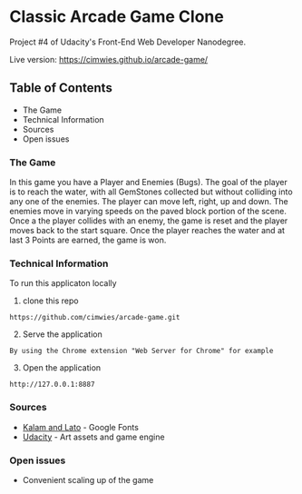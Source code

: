 # Classic Arcade Game Clone

Project #4 of Udacity's Front-End Web Developer Nanodegree. 

Live version: https://cimwies.github.io/arcade-game/


## Table of Contents

* The Game
* Technical Information
* Sources
* Open issues 


### The Game

In this game you have a Player and Enemies (Bugs). The goal of the player is to reach the water, with all GemStones collected but without colliding into any one of the enemies. The player can move left, right, up and down. The enemies move in varying speeds on the paved block portion of the scene. Once a the player collides with an enemy, the game is reset and the player moves back to the start square. Once the player reaches the water and at last 3 Points are earned, the game is won.


### Technical Information

To run this applicaton locally 

1. clone this repo

```
https://github.com/cimwies/arcade-game.git
```

2. Serve the application

```
By using the Chrome extension "Web Server for Chrome" for example
```

3. Open the application

```
http://127.0.0.1:8887
```


### Sources

* [Kalam and Lato](https://fonts.google.com) - Google Fonts
* [Udacity](https://Udacity.com) - Art assets and game engine


### Open issues

* Convenient scaling up of the game

